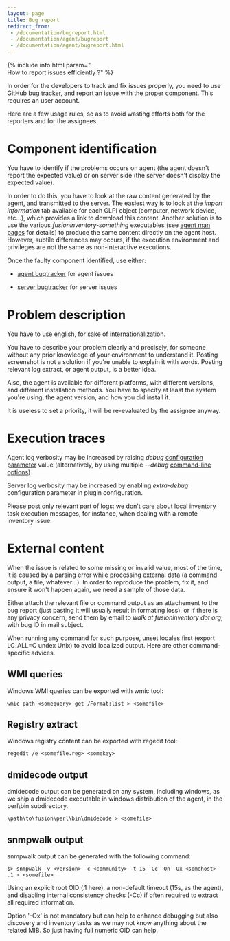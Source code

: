 ```yaml
---
layout: page
title: Bug report
redirect_from:
 - /documentation/bugreport.html
 - /documentation/agent/bugreport
 - /documentation/agent/bugreport.html
---
```


{% include info.html param="<br/>How to report issues efficiently ?" %}

In order for the developers to track and fix issues properly, you need to use
[GitHub](https://github.com/fusioninventory/) bug tracker, and report an issue
with the proper component. This requires an user account.

Here are a few usage rules, so as to avoid wasting efforts both for the
reporters and for the assignees.

# Component identification

You have to identify if the problems occurs on agent (the agent doesn't report
the expected value) or on server side (the server doesn't display the expected
value).

In order to do this, you have to look at the raw content generated by the
agent, and transmitted to the server. The easiest way is to look at the
*import information* tab available for each GLPI object (computer, network
device, etc...), which provides a link to download this content. Another
solution is to use the various *fusioninventory-something* executables (see
[agent man pages](/documentation/agent/man/) for details) to produce the same content directly
on the agent host. However, subtile differences may occurs, if the execution
environment and privileges are not the same as non-interactive executions.

Once the faulty component identified, use either:

* [agent bugtracker](https://github.com/fusioninventory/fusioninventory-agent/issues) for agent issues

* [server bugtracker](https://github.com/fusioninventory/fusioninventory-for-glpi/issues) for server issues

# Problem description

You have to use english, for sake of internationalization.

You have to describe your problem clearly and precisely, for someone without
any prior knowledge of your environment to understand it. Posting screenshot is
not a solution if you're unable to explain it with words. Posting relevant log
extract, or agent output, is a better idea.

Also, the agent is available for different platforms, with different versions,
and different installation methods. You have to specify at least the system
you're using, the agent version, and how you did install it.

It is useless to set a priority, it will be re-evaluated by the assignee anyway.

# Execution traces

Agent log verbosity may be increased by raising *debug* [configuration parameter](/documentation/agent/configuration.html)
value (alternatively, by using multiple *--debug* [command-line options](/documentation/agent/man/)).

Server log verbosity may be increased by enabling *extra-debug* configuration
parameter in plugin configuration.

Please post only relevant part of logs: we don't care about local inventory
task execution messages, for instance, when dealing with a remote inventory
issue.

# External content

When the issue is related to some missing or invalid value, most of the time,
it is caused by a parsing error while processing external data (a command
output, a file, whatever...). In order to reproduce the problem, fix it, and ensure it won't happen again, we need a sample of those data.

Either attach the relevant file or command output as an attachement to the bug
report (just pasting it will usually result in formating loss), or if there is
any privacy concern, send them by email to *walk at fusioninventory dot org*, with bug ID in mail subject.

When running any command for such purpose, unset locales first (export LC_ALL=C
undex Unix) to avoid localized output. Here are other command-specific advices.

## WMI queries

Windows WMI queries can be exported with wmic tool:

    wmic path <somequery> get /Format:list > <somefile>

## Registry extract

Windows registry content can be exported with regedit tool:

    regedit /e <somefile.reg> <somekey>

## dmidecode output

dmidecode output can be generated on any system, including windows, as we ship
a dmidecode executable in windows distribution of the agent, in the perl\bin
subdirectory.

    \path\to\fusion\perl\bin\dmidecode > <somefile>

## snmpwalk output

snmpwalk output can be generated with the following command:

    $> snmpwalk -v <version> -c <community> -t 15 -Cc -On -Ox <somehost> .1 > <somefile>

Using an explicit root OID (.1 here), a non-default timeout (15s, as the
agent), and disabling internal consistency checks (-Cc) if often required to
extract all required information.

Option '-Ox' is not mandatory but can help to enhance debugging but also discovery
and inventory tasks as we may not know anything about the related MIB. So just
having full numeric OID can help.
